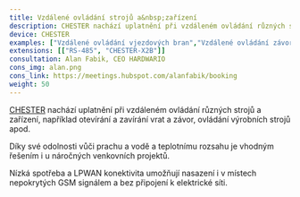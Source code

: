 ```yaml
---
title: Vzdálené ovládání strojů a&nbsp;zařízení
description: CHESTER nachází uplatnění při vzdáleném ovládání různých strojů a zařízení, například otevírání a zavírání vrat a závor, ovládání výrobních strojů apod.
device: CHESTER
examples: ["Vzdálené ovládání vjezdových bran","Vzdálené ovládání závor","Vzdálené ovládání strojů"]
extensions: [["RS-485", "CHESTER-X2B"]]
consultation: Alan Fabik, CEO HARDWARIO
cons_img: alan.png
cons_link: https://meetings.hubspot.com/alanfabik/booking
weight: 50
---
```


[CHESTER](/cs/chester/) nachází uplatnění při vzdáleném ovládání různých strojů a zařízení, například otevírání a zavírání vrat a závor, ovládání výrobních strojů apod.

Díky své odolnosti vůči prachu a vodě a teplotnímu rozsahu je vhodným řešením i u náročných venkovních projektů.

Nízká spotřeba a LPWAN konektivita umožňují nasazení i v místech nepokrytých GSM signálem a bez připojení k elektrické síti.
